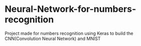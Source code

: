 # Neural-Network-for-numbers-recognition
Project made for numbers recognition using Keras to build the CNN(Convolution Neural Network) and MNIST

